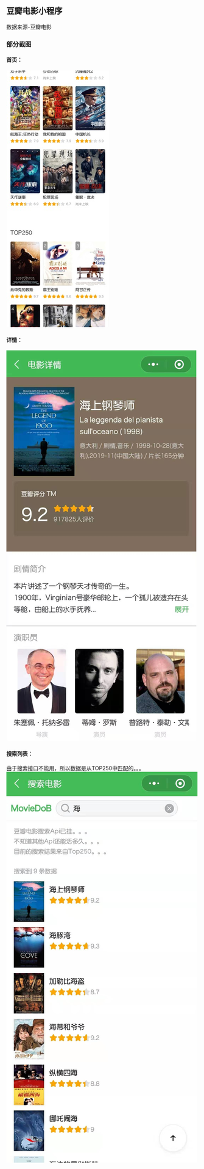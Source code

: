 ## 豆瓣电影小程序
数据来源-豆瓣电影

### 部分截图
#### 首页：
![](./_readme/w1.jpg)


#### 详情：
![](./_readme/w2.jpg)


#### 搜索列表：
由于搜索接口不能用，所以数据是从TOP250中匹配的。。。
![](./_readme/w3.jpg)

